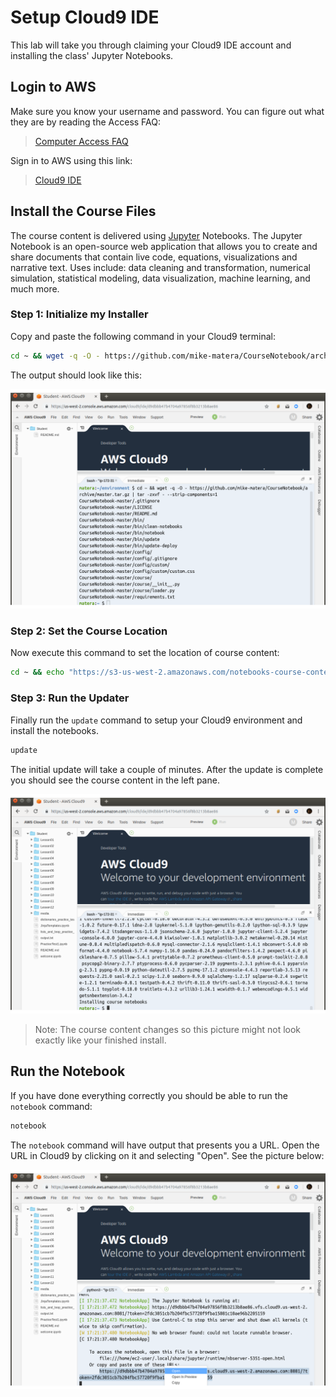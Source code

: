 # Setup Cloud9 IDE 

This lab will take you through claiming your Cloud9 IDE account and installing the class' Jupyter Notebooks. 

## Login to AWS 

Make sure you know your username and password. You can figure out what they are by reading the Access FAQ: 

> [Computer Access FAQ](../faq.html)

Sign in to AWS using this link: 

> [Cloud9 IDE](https://957903271915.signin.aws.amazon.com/console>)

## Install the Course Files 

The course content is delivered using [Jupyter](https://jupyter.org/) Notebooks. The Jupyter Notebook is an open-source web application that allows you to create and share documents that contain live code, equations, visualizations and narrative text. Uses include: data cleaning and transformation, numerical simulation, statistical modeling, data visualization, machine learning, and much more.

### Step 1: Initialize my Installer 
Copy and paste the following command in your Cloud9 terminal:

```bash
cd ~ && wget -q -O - https://github.com/mike-matera/CourseNotebook/archive/master.tar.gz | tar -zxvf - --strip-components=1
```

The output should look like this:

<img src="../_static/images/jupyter_initial_setup.png" width="600" />

### Step 2: Set the Course Location

Now execute this command to set the location of course content:

```bash
cd ~ && echo "https://s3-us-west-2.amazonaws.com/notebooks-course-content/cis-54/content.tar.gz" > .course
```

### Step 3: Run the Updater

Finally run the `update` command to setup your Cloud9 environment and install the notebooks. 

```bash
update
```

The initial update will take a couple of minutes. After the update is complete you should see the course content in the left pane. 

<img src="../_static/images/jupyter_setup_complete.png" width="600" />

> Note: The course content changes so this picture might not look exactly like your finished install. 

## Run the Notebook 

If you have done everything correctly you should be able to run the `notebook` command:

```bash
notebook
```

The `notebook` command will have output that presents you a URL. Open the URL in Cloud9 by clicking on it and selecting "Open". See the picture below: 

<img src="../_static/images/jupyter_open_notebook.png" width="600" />
